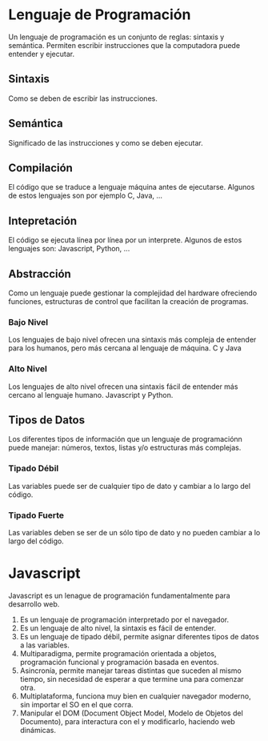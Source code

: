 # Lenguaje de Programación
Un lenguaje de programación es un conjunto de reglas: sintaxis y semántica.
Permiten escribir instrucciones que la computadora puede entender y ejecutar.

## Sintaxis
Como se deben de escribir las instrucciones.

## Semántica
Significado de las instrucciones y como se deben ejecutar. 

## Compilación
El código que se traduce a lenguaje máquina antes de ejecutarse. Algunos de estos lenguajes son por ejemplo C, Java, ...

## Intepretación
El código se ejecuta línea por línea por un interprete. Algunos de estos lenguajes son: Javascript, Python, ...

## Abstracción
Como un lenguaje puede gestionar la complejidad del hardware ofreciendo funciones, estructuras de control que facilitan la creación de programas. 

### Bajo Nivel
Los lenguajes de bajo nivel ofrecen una sintaxis más compleja de entender para los humanos, pero más cercana al lenguaje de máquina. C y Java

### Alto Nivel
Los lenguajes de alto nivel ofrecen una sintaxis fácil de entender más cercano al lenguaje humano. Javascript y Python.

## Tipos de Datos
Los diferentes tipos de información que un lenguaje de programaciónn puede manejar: números, textos, listas y/o estructuras más complejas.

### Tipado Débil
Las variables puede ser de cualquier tipo de dato y cambiar a lo largo del código. 

### Tipado Fuerte
Las variables deben se ser de un sólo tipo de dato y no pueden cambiar a lo largo del código.


# Javascript
Javascript es un lenague de programación fundamentalmente para desarrollo web.

1. Es un lenguaje de programación interpretado por el navegador.
2. Es un lenguaje de alto nivel, la sintaxis es fácil de entender.
3. Es un lenguaje de tipado débil, permite asignar diferentes tipos de datos a las variables.
4. Multiparadigma, permite programación orientada a objetos, programación funcional y programación basada en eventos.
5. Asincronía, permite manejar tareas distintas que suceden al mismo tiempo, sin necesidad de esperar a que termine una para comenzar otra.
6. Multiplataforma, funciona muy bien en cualquier navegador moderno, sin importar el SO en el que corra.
7. Manipular el DOM (Document Object Model, Modelo de Objetos del Documento), para interactura con el y modificarlo, haciendo web dinámicas.